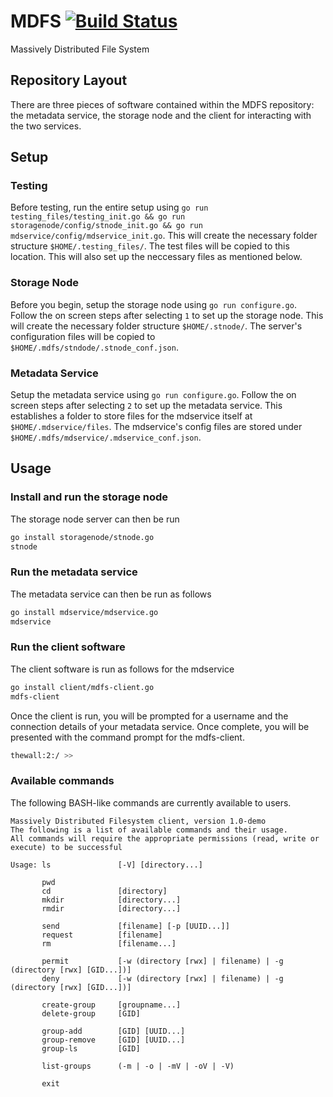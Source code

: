 # MDFS [![Build Status](https://travis-ci.com/CPSSD/MDFS.svg?token=ZNLEp9wQPE3kma4CBH8m&branch=master)](https://travis-ci.com/CPSSD/MDFS)
Massively Distributed File System

## Repository Layout
There are three pieces of software contained within the MDFS repository: the metadata service, the storage node and the client for interacting with the two services.

## Setup
### Testing
Before testing, run the entire setup using ``go run testing_files/testing_init.go && go run storagenode/config/stnode_init.go && go run mdservice/config/mdservice_init.go``. This will create the necessary folder structure ``$HOME/.testing_files/``. The test files will be copied to this location. This will also set up the neccessary files as mentioned below.

### Storage Node
Before you begin, setup the storage node using ``go run configure.go``. Follow the on screen steps after selecting ``1`` to set up the storage node. This will create the necessary folder structure ``$HOME/.stnode/``. The server's configuration files will be copied to ``$HOME/.mdfs/stndode/.stnode_conf.json``.

### Metadata Service
Setup the metadata service using ``go run configure.go``. Follow the on screen steps after selecting ``2`` to set up the metadata service. This establishes a folder to store files for the mdservice itself at ``$HOME/.mdservice/files``. The mdservice's config files are stored under ``$HOME/.mdfs/mdservice/.mdservice_conf.json``.

## Usage
### Install and run the storage node
The storage node server can then be run
```bash
go install storagenode/stnode.go
stnode
```

### Run the metadata service
The metadata service can then be run as follows
```bash
go install mdservice/mdservice.go
mdservice
```

### Run the client software
The client software is run as follows for the mdservice
```bash
go install client/mdfs-client.go
mdfs-client

```

Once the client is run, you will be prompted for a username and the connection details of your metadata service. Once complete, you will be presented with the command prompt for the mdfs-client.

```bash
thewall:2:/ >> 
```

### Available commands
The following BASH-like commands are currently available to users.

```
Massively Distributed Filesystem client, version 1.0-demo
The following is a list of available commands and their usage.
All commands will require the appropriate permissions (read, write or execute) to be successful

Usage: ls               [-V] [directory...]
 
       pwd
       cd               [directory]
       mkdir            [directory...] 
       rmdir            [directory...]
      
       send             [filename] [-p [UUID...]]
       request          [filename]
       rm               [filename...]
      
       permit           [-w (directory [rwx] | filename) | -g (directory [rwx] [GID...])]
       deny             [-w (directory [rwx] | filename) | -g (directory [rwx] [GID...])]
      
       create-group     [groupname...]
       delete-group     [GID]
      
       group-add        [GID] [UUID...]
       group-remove     [GID] [UUID...]
       group-ls         [GID]
      
       list-groups      (-m | -o | -mV | -oV | -V)

       exit
```